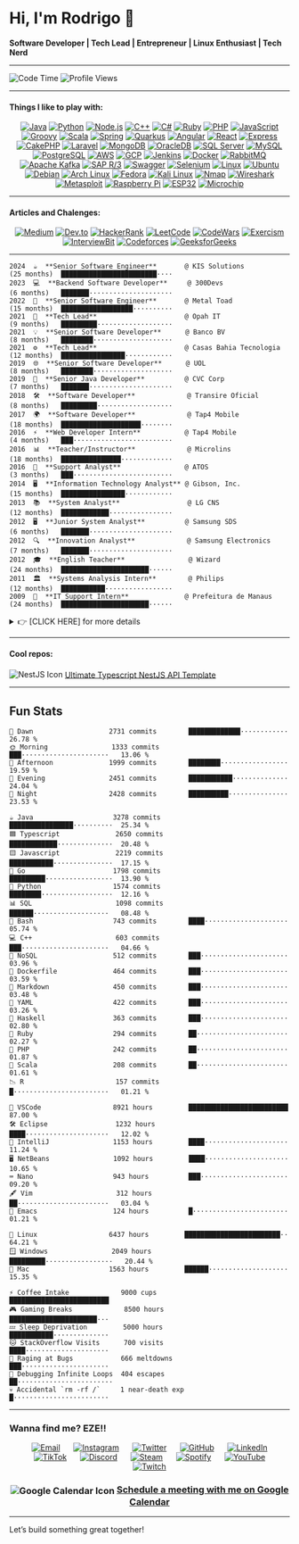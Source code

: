 # Hi, I'm Rodrigo 👋
**Software Developer | Tech Lead | Entrepreneur | Linux Enthusiast | Tech Nerd** 

---

![Code Time](http://img.shields.io/badge/Code%20Time-21%2C478%20hrs%2041%20mins-blue)     ![Profile Views](http://img.shields.io/badge/Profile%20Views-455-blue)

---

#### Things I like to play with:
<p align="center">
  <a href="https://www.oracle.com/java/" target="_blank"><img alt="Java" src="https://img.shields.io/badge/-Java-007396?style=flat-square&logo=java&logoColor=white" /></a>
  <a href="https://www.python.org/" target="_blank"><img alt="Python" src="https://img.shields.io/badge/-Python-3776AB?style=flat-square&logo=python&logoColor=white" /></a>
  <a href="https://nodejs.org/" target="_blank"><img alt="Node.js" src="https://img.shields.io/badge/-Node.js-43853d?style=flat-square&logo=node.js&logoColor=white" /></a>
  <a href="https://isocpp.org/" target="_blank"><img alt="C++" src="https://img.shields.io/badge/-C++-00599C?style=flat-square&logo=c%2B%2B&logoColor=white" /></a>
  <a href="https://learn.microsoft.com/en-us/dotnet/csharp/" target="_blank"><img alt="C#" src="https://img.shields.io/badge/-C%23-239120?style=flat-square&logo=c-sharp&logoColor=white" /></a>
  <a href="https://www.ruby-lang.org/" target="_blank"><img alt="Ruby" src="https://img.shields.io/badge/-Ruby-CC342D?style=flat-square&logo=ruby&logoColor=white" /></a>
  <a href="https://www.php.net/" target="_blank"><img alt="PHP" src="https://img.shields.io/badge/-PHP-777BB4?style=flat-square&logo=php&logoColor=white" /></a>
  <a href="https://developer.mozilla.org/en-US/docs/Web/JavaScript" target="_blank"><img alt="JavaScript" src="https://img.shields.io/badge/-JavaScript-F7DF1E?style=flat-square&logo=javascript&logoColor=white" /></a>
  <a href="https://groovy-lang.org/" target="_blank"><img alt="Groovy" src="https://img.shields.io/badge/-Groovy-4298B8?style=flat-square&logo=apache-groovy&logoColor=white" /></a>
  <a href="https://www.scala-lang.org/" target="_blank"><img alt="Scala" src="https://img.shields.io/badge/-Scala-DC322F?style=flat-square&logo=scala&logoColor=white" /></a>
  <a href="https://spring.io/" target="_blank"><img alt="Spring" src="https://img.shields.io/badge/-Spring-6DB33F?style=flat-square&logo=spring&logoColor=white" /></a>
  <a href="https://quarkus.io/" target="_blank"><img alt="Quarkus" src="https://img.shields.io/badge/-Quarkus-4695EB?style=flat-square&logo=quarkus&logoColor=white" /></a>
  <a href="https://angular.io/" target="_blank"><img alt="Angular" src="https://img.shields.io/badge/-Angular-DD0031?style=flat-square&logo=angular&logoColor=white" /></a>
  <a href="https://reactjs.org/" target="_blank"><img alt="React" src="https://img.shields.io/badge/-React-61DAFB?style=flat-square&logo=react&logoColor=white" /></a>
  <a href="https://expressjs.com/" target="_blank"><img alt="Express" src="https://img.shields.io/badge/-Express-000000?style=flat-square&logo=express&logoColor=white" /></a>
  <a href="https://cakephp.org/" target="_blank"><img alt="CakePHP" src="https://img.shields.io/badge/-CakePHP-D33C43?style=flat-square&logo=cakephp&logoColor=white" /></a>
  <a href="https://laravel.com/" target="_blank"><img alt="Laravel" src="https://img.shields.io/badge/-Laravel-FF2D20?style=flat-square&logo=laravel&logoColor=white" /></a>
  <a href="https://www.mongodb.com/" target="_blank"><img alt="MongoDB" src="https://img.shields.io/badge/-MongoDB-47A248?style=flat-square&logo=mongodb&logoColor=white" /></a>
  <a href="https://www.oracle.com/database/" target="_blank"><img alt="OracleDB" src="https://img.shields.io/badge/-OracleDB-F80000?style=flat-square&logo=oracle&logoColor=white" /></a>
  <a href="https://www.microsoft.com/en-us/sql-server" target="_blank"><img alt="SQL Server" src="https://img.shields.io/badge/-SQL%20Server-CC2927?style=flat-square&logo=microsoft-sql-server&logoColor=white" /></a>
  <a href="https://www.mysql.com/" target="_blank"><img alt="MySQL" src="https://img.shields.io/badge/-MySQL-4479A1?style=flat-square&logo=mysql&logoColor=white" /></a>
  <a href="https://www.postgresql.org/" target="_blank"><img alt="PostgreSQL" src="https://img.shields.io/badge/-PostgreSQL-336791?style=flat-square&logo=postgresql&logoColor=white" /></a>
  <a href="https://aws.amazon.com/" target="_blank"><img alt="AWS" src="https://img.shields.io/badge/-AWS-232F3E?style=flat-square&logo=amazon-aws&logoColor=white" /></a>
  <a href="https://cloud.google.com/" target="_blank"><img alt="GCP" src="https://img.shields.io/badge/-Google_Cloud-4285F4?style=flat-square&logo=google-cloud&logoColor=white" /></a>
  <a href="https://www.jenkins.io/" target="_blank"><img alt="Jenkins" src="https://img.shields.io/badge/-Jenkins-D24939?style=flat-square&logo=jenkins&logoColor=white" /></a>
  <a href="https://www.docker.com/" target="_blank"><img alt="Docker" src="https://img.shields.io/badge/-Docker-2496ED?style=flat-square&logo=docker&logoColor=white" /></a>
  <a href="https://www.rabbitmq.com/" target="_blank"><img alt="RabbitMQ" src="https://img.shields.io/badge/-RabbitMQ-FF6600?style=flat-square&logo=rabbitmq&logoColor=white" /></a>
  <a href="https://kafka.apache.org/" target="_blank"><img alt="Apache Kafka" src="https://img.shields.io/badge/-Apache%20Kafka-231F20?style=flat-square&logo=apache-kafka&logoColor=white" /></a>
  <a href="https://www.sap.com/products/erp.html" target="_blank"><img alt="SAP R/3" src="https://img.shields.io/badge/-SAP_R%2F3-0FAAFF?style=flat-square&logo=sap&logoColor=white" /></a>
  <a href="https://swagger.io/" target="_blank"><img alt="Swagger" src="https://img.shields.io/badge/-Swagger-85EA2D?style=flat-square&logo=swagger&logoColor=black" /></a>
  <a href="https://www.selenium.dev/" target="_blank"><img alt="Selenium" src="https://img.shields.io/badge/-Selenium-43B02A?style=flat-square&logo=selenium&logoColor=white" /></a>
  <a href="https://www.linux.org/" target="_blank"><img alt="Linux" src="https://img.shields.io/badge/-Linux-FCC624?style=flat-square&logo=linux&logoColor=black" /></a>
  <a href="https://ubuntu.com/" target="_blank"><img alt="Ubuntu" src="https://img.shields.io/badge/-Ubuntu-E95420?style=flat-square&logo=ubuntu&logoColor=white" /></a>
  <a href="https://www.debian.org/" target="_blank"><img alt="Debian" src="https://img.shields.io/badge/-Debian-A81D33?style=flat-square&logo=debian&logoColor=white" /></a>
  <a href="https://archlinux.org/" target="_blank"><img alt="Arch Linux" src="https://img.shields.io/badge/-Arch_Linux-1793D1?style=flat-square&logo=arch-linux&logoColor=white" /></a>
  <a href="https://getfedora.org/" target="_blank"><img alt="Fedora" src="https://img.shields.io/badge/-Fedora-294172?style=flat-square&logo=fedora&logoColor=white" /></a>
  <a href="https://www.kali.org/" target="_blank"><img alt="Kali Linux" src="https://img.shields.io/badge/-Kali_Linux-557C94?style=flat-square&logo=kali-linux&logoColor=white" /></a>
  <a href="https://nmap.org/" target="_blank"><img alt="Nmap" src="https://img.shields.io/badge/-Nmap-0040FF?style=flat-square&logo=nmap&logoColor=white" /></a>
  <a href="https://www.wireshark.org/" target="_blank"><img alt="Wireshark" src="https://img.shields.io/badge/-Wireshark-1679A7?style=flat-square&logo=wireshark&logoColor=white" /></a>
  <a href="https://www.metasploit.com/" target="_blank"><img alt="Metasploit" src="https://img.shields.io/badge/-Metasploit-0579C3?style=flat-square&logo=metasploit&logoColor=white" /></a>
  <a href="https://www.raspberrypi.org/" target="_blank"><img alt="Raspberry Pi" src="https://img.shields.io/badge/-Raspberry_Pi-A22846?style=flat-square&logo=raspberry-pi&logoColor=white" /></a>
  <a href="https://www.espressif.com/en/products/socs/esp32" target="_blank"><img alt="ESP32" src="https://img.shields.io/badge/-ESP32-000000?style=flat-square&logo=esp32&logoColor=white" /></a>
  <a href="https://www.microchip.com/" target="_blank"><img alt="Microchip" src="https://img.shields.io/badge/-Microchip-CC0000?style=flat-square&logo=microchip&logoColor=white" /></a>
</p>

---

#### Articles and Chalenges:
<p align="center">
  <a href="https://medium.com/@napalm23zero"><img src="https://img.shields.io/badge/Medium-12100E?style=flat-square&logo=medium&logoColor=white" alt="Medium"></a>
  <a href="https://dev.to/napalm23zero"><img src="https://img.shields.io/badge/Dev.to-0A0A0A?style=flat-square&logo=dev.to&logoColor=white" alt="Dev.to"></a>
  <a href="https://www.hackerrank.com/profile/napalm23zero"><img src="https://img.shields.io/badge/HackerRank-2EC866?style=flat-square&logo=hackerrank&logoColor=white" alt="HackerRank"></a>
  <a href="https://leetcode.com/u/napalm23zero/"><img src="https://img.shields.io/badge/LeetCode-FFA116?style=flat-square&logo=leetcode&logoColor=white" alt="LeetCode"></a>
  <a href="https://www.codewars.com/users/napalm23zero"><img src="https://img.shields.io/badge/CodeWars-B1361E?style=flat-square&logo=codewars&logoColor=white" alt="CodeWars"></a>
  <a href="https://exercism.org/napalm23zero"><img src="https://img.shields.io/badge/Exercism-1F8ACB?style=flat-square&logo=exercism&logoColor=white" alt="Exercism"></a>
  <a href="https://www.interviewbit.com/profile/rodrigo-dantas/"><img src="https://img.shields.io/badge/InterviewBit-1E4159?style=flat-square&logo=interviewbit&logoColor=white" alt="InterviewBit"></a>
  <a href="https://codeforces.com/profile/napalm23zero"><img src="https://img.shields.io/badge/Codeforces-1F8ACB?style=flat-square&logo=codeforces&logoColor=white" alt="Codeforces"></a>
  <a href="https://www.geeksforgeeks.org/user/napalm23zero/"><img src="https://img.shields.io/badge/GeeksforGeeks-2F8D46?style=flat-square&logo=geeksforgeeks&logoColor=white" alt="GeeksforGeeks"></a>
</p>

---

```text
2024  ☕  **Senior Software Engineer**       @ KIS Solutions          (25 months)  ████████████████████████····
2023  💻  **Backend Software Developer**     @ 300Devs                (6 months)   ███████·····················  
2022  🚀  **Senior Software Engineer**       @ Metal Toad             (15 months)  ██████████████████··········  
2021  🎯  **Tech Lead**                      @ Opah IT                (9 months)   █████████···················  
2021  💡  **Senior Software Developer**      @ Banco BV               (8 months)   ████████····················  
2021  ⚙️  **Tech Lead**                      @ Casas Bahia Tecnologia (12 months)  ████████████████············  
2019  🌐  **Senior Software Developer**      @ UOL                    (8 months)   ████████····················  
2019  💼  **Senior Java Developer**          @ CVC Corp               (7 months)   ███████·····················  
2018  🛠️  **Software Developer**             @ Transire Oficial       (8 months)   █████████···················  
2017  🌍  **Software Developer**             @ Tap4 Mobile            (18 months)  ████████████████████········  
2016  ⚡  **Web Developer Intern**           @ Tap4 Mobile            (4 months)   ███·························  
2016  📊  **Teacher/Instructor**             @ Microlins              (18 months)  ███████████████·············  
2016  🔧  **Support Analyst**                @ ATOS                   (3 months)   ███·························  
2014  🖥️  **Information Technology Analyst** @ Gibson, Inc.           (15 months)  ████████████████············  
2013  📚  **System Analyst**                 @ LG CNS                 (12 months)  ████████████················  
2012  🖥️  **Junior System Analyst**          @ Samsung SDS            (6 months)   ███████·····················  
2012  🔍  **Innovation Analyst**             @ Samsung Electronics    (7 months)   ███████·····················  
2012  🎓  **English Teacher**                @ Wizard                 (24 months)  ██████████████████████······  
2011  🏛️  **Systems Analysis Intern**        @ Philips                (12 months)  ███████████·················  
2009  🏢  **IT Support Intern**              @ Prefeitura de Manaus   (24 months)  ██████████████████████······  
```

<details>
  <summary style="font-size: 1em; font-weight: normal; cursor: pointer;">
    👉 [CLICK HERE] for more details
  </summary>
<br>

## Professional Experience

### <span style="color:#268bd2;">Senior Software Engineer</span>  
**<a href="https://www.kissolutions.tech/" style="color:#859900; text-decoration: none;">KIS Solutions</a>** (Remote) - *<span style="color:#b58900;">Sep 2022 ~ Sep 2024</span>*  
- Designed and built **high-performance** backend systems using **Java, Python, Angular, and React** because mediocrity is not an option.  
- Integrated software and hardware like a mad scientist—except it worked flawlessly.  
- Led a team of engineers, turning caffeine into code and chaos into structured, elegant solutions.  
- Ensured best practices, code quality, and system architecture were top-notch because I refuse to work with spaghetti code.  

---

### <span style="color:#268bd2;">Backend Software Developer</span>  
**<a href="https://300devs.com/" style="color:#859900; text-decoration: none;">300Devs</a>** (Remote) - *<span style="color:#b58900;">Sep 2023 ~ Feb 2024</span>*  
- Built backend systems with **PHP** (yeah, I know...) but made it work like a charm.  
- Made sure everything was **scalable, efficient, and not a flaming dumpster fire** by enforcing code reviews and proper documentation.  
- Ensured deployments were smooth, fast, and didn’t wake me up at 3 AM with a production meltdown.  

---

### <span style="color:#268bd2;">Senior Software Engineer</span>  
**<a href="https://www.metaltoad.com/" style="color:#859900; text-decoration: none;">Metal Toad</a>** (Remote) - *<span style="color:#b58900;">Jun 2021 ~ Aug 2022</span>*  
- Wrote **Java, Python, React, C++, Groovy, Scala, and Node.js**—because why settle for one language when you can juggle six?  
- Optimized performance so systems **ran faster than a speedrunner on caffeine**.  
- Debugged and tested code like a **paranoid security analyst**—because I refuse to let bugs haunt my sleep.  
- Delivered solutions that actually worked and didn’t explode under real-world load.  

---

### <span style="color:#268bd2;">Tech Lead</span>  
**<a href="https://opah.com.br/" style="color:#859900; text-decoration: none;">Opah IT</a>** (Remote) - *<span style="color:#b58900;">Nov 2021 ~ Jul 2022</span>*  
- Engineered **Java, .NET, React, Redis, and MongoDB** solutions that made financial systems actually usable.  
- Removed technical roadblocks, led the team, and made sure everyone’s code didn’t look like it was written by a raccoon on a keyboard.  

---

### <span style="color:#268bd2;">Senior Software Developer</span>  
**<a href="https://www.bv.com.br/" style="color:#859900; text-decoration: none;">Banco BV</a>** (Remote) - *<span style="color:#b58900;">Apr 2021 ~ Nov 2021</span>*  
- Built **Java, Spring, Apache Camel** backend systems that didn’t break when traffic spiked.  
- Made sure my code was **faster than your internet connection** and cleaner than your Git history.  
- Worked with cross-functional teams and survived endless meetings without flipping my desk.  

---

### <span style="color:#268bd2;">Tech Lead</span>  
**<a href="https://ri.grupocasasbahia.com.br/" style="color:#859900; text-decoration: none;">Casas Bahia Tecnologia</a>** (Remote) - *<span style="color:#b58900;">May 2020 ~ Apr 2021</span>*  
- Led teams, solved insane bugs, and **implemented CI/CD pipelines** that actually worked.  
- Developed **Java Spring, Microservices, and Clean Architecture** solutions that didn’t make devs cry.  
- Worked with **MongoDB, Redis, DB2**—because databases should work **for** me, not against me.  

---

### <span style="color:#268bd2;">Senior Software Developer</span>  
**<a href="https://sobreuol.noticias.uol.com.br/historia/" style="color:#859900; text-decoration: none;">UOL</a>** (Remote) - *<span style="color:#b58900;">Oct 2019 ~ May 2020</span>*  
- Built applications using **Java 8 and Kotlin**, because life’s too short for outdated tech.  
- Used **TDD, Quarkus, and Apache Camel** to ensure everything ran **smoothly, efficiently, and didn’t catch fire**.  

---

### <span style="color:#268bd2;">Senior Java Developer</span>  
**<a href="https://www.cvccorp.com.br/" style="color:#859900; text-decoration: none;">CVC Corp</a>** (Remote) - *<span style="color:#b58900;">Mar 2019 ~ Sep 2019</span>*  
- Designed **Java Spring microservices** that scaled like crazy.  
- Implemented **Kafka** messaging systems that **handled more traffic than a Black Friday sale**.  

---

### <span style="color:#268bd2;">Software Developer</span>  
**<a href="https://www.linkedin.com/company/transireoficial/" style="color:#859900; text-decoration: none;">Transire Oficial</a>** (Remote) - *<span style="color:#b58900;">Jul 2018 ~ Feb 2019</span>*  
- Wrote backend systems in **Node.js, Java, Spring, and Swagger**.  
- Built **Angular 7** front-ends that didn’t make users rage-quit.  

---

### <span style="color:#268bd2;">Software Developer</span>  
**<a href="https://pt.wikipedia.org/wiki/Tap4" style="color:#859900; text-decoration: none;">Tap4 Mobile</a>** - *<span style="color:#b58900;">Jan 2017 ~ Jun 2018</span>*  
- Developed **web and mobile apps** using everything from **PHP to MongoDB**.  
- Built things that actually worked and didn’t require a PhD to debug.  

---

### <span style="color:#268bd2;">Teacher/Instructor</span>  
**<a href="https://en.wikipedia.org/wiki/Microlins" style="color:#859900; text-decoration: none;">Microlins</a>** - *<span style="color:#b58900;">Jun 2016 ~ Dec 2017</span>*  
- Taught programming and **turned newbies into devs** who actually knew what they were doing.  

---

### <span style="color:#268bd2;">Support Analyst</span>  
**<a href="https://atos.net/en/" style="color:#859900; text-decoration: none;">Atos</a>** - *<span style="color:#b58900;">Jun 2016 ~ Aug 2016</span>*  
- Provided **tech support for the Rio 2016 Olympics** and made sure nothing went wrong.  

---

### <span style="color:#268bd2;">IT Support Intern</span>  
**<a href="https://www.manaus.am.gov.br/" style="color:#859900; text-decoration: none;">Prefeitura de Manaus</a>** - *<span style="color:#b58900;">May 2009 ~ May 2011</span>*  
- Kept systems running, fixed bugs, and **made IT chaos slightly less chaotic**.  

---

## Education

**Bachelor of Science in Computing Science**  
*Estácio University* - *<span style="color:#b58900;">Jan 2020 ~ Dec 2024 (Expected)</span>*

---

## Skills

- **Languages**: Java, Python, PHP, Node.js, C++, Groovy, Scala  
- **Frameworks**: Spring, Quarkus, Angular, React, Express, Loopback  
- **Databases**: MongoDB, OracleDB, SQL Server, MySQL, PostgreSQL  
- **Cloud/DevOps**: AWS, GCP, Azure, Jenkins, Docker, Kubernetes  
- **Tools**: Apache Kafka, RabbitMQ, Apache Camel, CI/CD, Test Automation  

</details>

---

#### Cool repos:

<p>
  <img src="https://img.icons8.com/color/18/000000/nestjs.png" alt="NestJS Icon" style="vertical-align: middle;"/> 
  <a href="https://github.com/napalm23zero/ultimate-typescript-nestjs-api-template" style="vertical-align: middle;">Ultimate Typescript NestJS API Template</a>
</p>

---

## Fun Stats
```text
🌌 Dawn                   2731 commits        █████████████············   26.78 % 
🌞 Morning                1333 commits        ███······················   13.06 % 
🌆 Afternoon              1999 commits        ████████·················   19.59 % 
🌃 Evening                2451 commits        ███████████··············   24.04 % 
🌙 Night                  2428 commits        ██████████···············   23.53 %
```
```text
☕ Java                    3278 commits       ████████████████··········  25.34 % 
🟦 Typescript              2650 commits       ████████████··············  20.48 % 
🟨 Javascript              2219 commits       ███████████···············  17.15 % 
🐹 Go                      1798 commits       █████████·················  13.90 % 
🐍 Python                  1574 commits       ████████··················  12.16 % 
📊 SQL                     1098 commits       ██████···················   08.48 % 
🐚 Bash                    743 commits        ████·····················   05.74 % 
💻 C++                     603 commits        ███······················   04.66 % 
📂 NoSQL                   512 commits        ███······················   03.96 % 
🐳 Dockerfile              464 commits        ███······················   03.59 % 
📝 Markdown                450 commits        ███······················   03.48 % 
📄 YAML                    422 commits        ███······················   03.26 % 
🔣 Haskell                 363 commits        ███······················   02.80 % 
💎 Ruby                    294 commits        ██·······················   02.27 % 
🐘 PHP                     242 commits        ██·······················   01.87 % 
🔮 Scala                   208 commits        ██·······················   01.61 % 
📉 R                       157 commits        █························   01.21 %
```
```text
📝 VSCode                  8921 hours         █████████████████████████   87.00 %
🛠️ Eclipse                 1232 hours         ████·····················   12.02 %
🧠 IntelliJ                1153 hours         ████·····················   11.24 %
🖥️ NetBeans                1092 hours         ████·····················   10.65 %
⌨️ Nano                    943 hours          ███······················   09.20 %
🖋️ Vim                     312 hours          ██·······················   03.04 %
🧠 Emacs                   124 hours          █························   01.21 %
```
```text
🐧 Linux                  6437 hours         ████████████████████████··   64.21 % 
🪟 Windows                2049 hours         █████████·················   20.44 % 
🍏 Mac                    1563 hours         ██████····················   15.35 %
```
```text
⚡ Coffee Intake             9000 cups         █████████████████████████  
🎮 Gaming Breaks             8500 hours        ██████████████████████···  
💤 Sleep Deprivation         5000 hours        ███████████··············  
🐱 StackOverflow Visits      700 visits        ████·····················  
🤬 Raging at Bugs            666 meltdowns     ███······················  
🐍 Debugging Infinite Loops  404 escapes      ██························  
💀 Accidental `rm -rf /`     1 near-death exp  █························  
```

---

### Wanna find me? EZE!!

<p align="center" style="margin-bottom: 20px;">
  <a href="mailto:rodrigo.dantas@hustletech.dev" style="margin: 0 10px;"><img src="https://img.icons8.com/color/32/000000/email.png" alt="Email"></a>
  <a href="https://www.instagram.com/napalm23zero" style="margin: 0 10px;"><img src="https://img.icons8.com/color/32/000000/instagram-new.png" alt="Instagram"></a>
  <a href="https://twitter.com/napalm23zero" style="margin: 0 10px;"><img src="https://img.icons8.com/color/32/000000/twitter.png" alt="Twitter"></a>
  <a href="https://github.com/napalm23zero" style="margin: 0 10px;"><img src="https://img.icons8.com/color/32/000000/github.png" alt="GitHub"></a>
  <a href="https://www.linkedin.com/in/napalm23zero" style="margin: 0 10px;"><img src="https://img.icons8.com/color/32/000000/linkedin.png" alt="LinkedIn"></a>
  <a href="https://www.tiktok.com/@napalm23zero" style="margin: 0 10px;"><img src="https://img.icons8.com/color/32/000000/tiktok.png" alt="TikTok"></a>
  <a href="https://discord.com/users/napalm23zero" style="margin: 0 10px;"><img src="https://img.icons8.com/color/32/000000/discord-logo.png" alt="Discord"></a>
  <a href="https://steamcommunity.com/id/napalm23zero" style="margin: 0 10px;"><img src="https://img.icons8.com/color/32/000000/steam.png" alt="Steam"></a>
  <a href="https://open.spotify.com/user/22shqo6vu5mqvdgwxi66gawta" style="margin: 0 10px;"><img src="https://img.icons8.com/color/32/000000/spotify.png" alt="Spotify"></a>
  <a href="https://www.youtube.com/@napalm23zero" style="margin: 0 10px;"><img src="https://img.icons8.com/color/32/000000/youtube-play.png" alt="YouTube"></a>
  <a href="https://www.twitch.tv/napalm23zero" style="margin: 0 10px;"><img src="https://img.icons8.com/color/32/000000/twitch.png" alt="Twitch"></a>
</p>

<h3 align="center">
  <img src="https://img.icons8.com/color/24/000000/google-calendar--v2.png" alt="Google Calendar Icon" style="vertical-align: middle;"/> 
  <a href="https://calendar.app.google/ovSnBAqvXtRztvsd7">Schedule a meeting with me on Google Calendar</a>
</h3>

---

Let’s build something great together!

